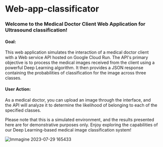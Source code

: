 # Web-app-classificator

### Welcome to the Medical Doctor Client Web Application for Ultrasound classification!

#### Goal: 
This web application simulates the interaction of a medical doctor client with a Web service API hosted on Google Cloud Run. The API's primary objective is to process the medical images received from the client using a powerful Deep Learning algorithm. It then provides a JSON response containing the probabilities of classification for the image across three classes.

#### User Action: 
As a medical doctor, you can upload an image through the interface, and the API will analyze it to determine the likelihood of belonging to each of the specified classes.

Please note that this is a simulated environment, and the results presented here are for demonstrative purposes only. Enjoy exploring the capabilities of our Deep Learning-based medical image classification system!

![Immagine 2023-07-29 165433](https://github.com/M-ballabio1/web-app-classificator/assets/78934727/f7ac645d-64f2-4190-a64c-a76e5e5dac9a)
